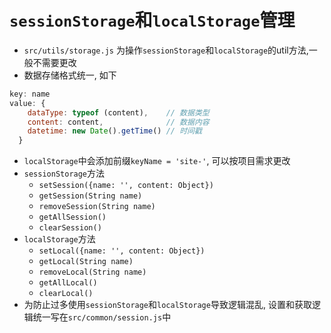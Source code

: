 # `sessionStorage`和`localStorage`管理

- `src/utils/storage.js` 为操作`sessionStorage`和`localStorage`的util方法,一般不需要更改
- 数据存储格式统一, 如下

```js
key: name 
value: {
    dataType: typeof (content),    // 数据类型
    content: content,              // 数据内容
    datetime: new Date().getTime() // 时间戳
  }
```

- `localStorage`中会添加前缀`keyName = 'site-'`, 可以按项目需求更改
- `sessionStorage`方法
  - `setSession({name: '', content: Object})`
  - `getSession(String name)`
  - `removeSession(String name)`
  - `getAllSession()`
  - `clearSession()`
- `localStorage`方法
  - `setLocal({name: '', content: Object})`
  - `getLocal(String name)`
  - `removeLocal(String name)`
  - `getAllLocal()`
  - `clearLocal()`
- 为防止过多使用`sessionStorage`和`localStorage`导致逻辑混乱, 设置和获取逻辑统一写在`src/common/session.js`中
